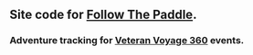 ## Site code for [Follow The Paddle](http://followthepaddle.org/).

### Adventure tracking for [Veteran Voyage 360](http://www.veteranvoyage360.com/) events.
